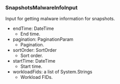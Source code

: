 ### SnapshotsMalwareInfoInput
Input for getting malware information for snapshots.

- endTime: DateTime
  - End time.
- pagination: PaginationParam
  - Pagination.
- sortOrder: SortOrder
  - Sort order.
- startTime: DateTime
  - Start time.
- workloadFids: a list of System.Strings
  - Workload FIDs.
